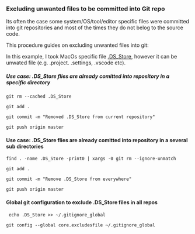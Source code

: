 ### Excluding unwanted files to be committed into Git repo

Its often the case some system/OS/tool/editor specific files were committed into git repositories and most of the times they do not belog to the source code.

This procedure guides on excluding unwanted files into git: 

In this example, I took MacOs specific file [.DS_Store](https://en.wikipedia.org/wiki/.DS_Store), however it can be unwated file (e.g. .project. .settings, .vscode etc).

##### Use case: .DS_Store flies are already comitted into repository in a specific directory

```
git rm --cached .DS_Store

git add .

git commit -m "Removed .DS_Store from current repository"

git push origin master 
```

#### Use case: .DS_Store flies are already comitted into repository in a several sub directories

```
find . -name .DS_Store -print0 | xargs -0 git rm --ignore-unmatch

git add .

git commit -m "Remove .DS_Store from everywhere"

git push origin master 
```

#### Global git configuration to exclude .DS_Store files in all repos

```
 echo .DS_Store >> ~/.gitignore_global

git config --global core.excludesfile ~/.gitignore_global 
```
